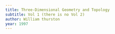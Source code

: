```yaml
---
title: Three-Dimensional Geometry and Topology
subtitle: Vol 1 (there is no Vol 2)
author: William thurston
year: 1997
---
```

